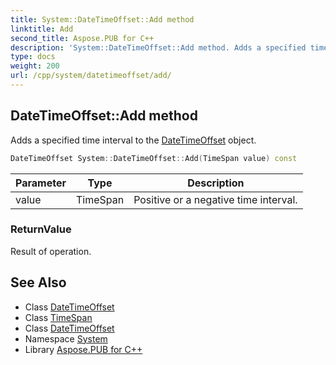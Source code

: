 ```yaml
---
title: System::DateTimeOffset::Add method
linktitle: Add
second_title: Aspose.PUB for C++
description: 'System::DateTimeOffset::Add method. Adds a specified time interval to the DateTimeOffset object in C++.'
type: docs
weight: 200
url: /cpp/system/datetimeoffset/add/
---
```

## DateTimeOffset::Add method


Adds a specified time interval to the [DateTimeOffset](../) object.

```cpp
DateTimeOffset System::DateTimeOffset::Add(TimeSpan value) const
```


| Parameter | Type | Description |
| --- | --- | --- |
| value | TimeSpan | Positive or a negative time interval. |

### ReturnValue

Result of operation.

## See Also

* Class [DateTimeOffset](../)
* Class [TimeSpan](../../timespan/)
* Class [DateTimeOffset](../)
* Namespace [System](../../)
* Library [Aspose.PUB for C++](../../../)
